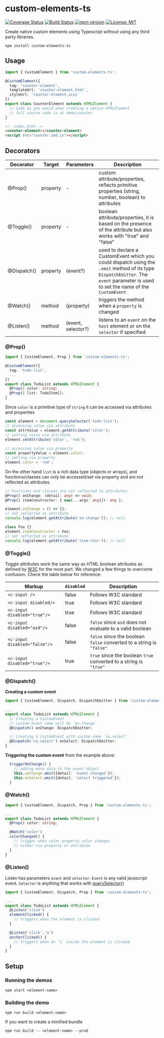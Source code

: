 # custom-elements-ts

[![Coverage Status](https://coveralls.io/repos/github/geocine/custom-elements-ts/badge.svg?branch=master)](https://coveralls.io/github/geocine/custom-elements-ts?branch=master) 
[![Build Status](https://travis-ci.org/geocine/custom-elements-ts.svg?branch=master)](https://travis-ci.org/geocine/custom-elements-ts)
[![npm version](https://badge.fury.io/js/custom-elements-ts.svg)](https://www.npmjs.com/package/custom-elements-ts)
[![License: MIT](https://img.shields.io/badge/license-MIT-blue.svg)](https://opensource.org/licenses/MIT)


Create native custom elements using Typescript without using any third party libraries.

```
npm install custom-elements-ts
```

## Usage

```ts
import { CustomElement } from 'custom-elements-ts';

@CustomElement({
  tag: 'counter-element',
  templateUrl: 'counter-element.html',
  styleUrl: 'counter-element.scss'
})
export class CounterElement extends HTMLElement {
  // code as you would when creating a native HTMLElement
  // full source code is at demo/counter
}
```

```html
<!--index.html-->
<counter-element></counter-element>
<script src="counter.umd.js"></script>
```

## Decorators

| Decorator   | Target   | Parameters         | Description                                                                                                                                                                       |
|-------------|----------|--------------------|-----------------------------------------------------------------------------------------------------------------------------------------------------------------------------------|
| @Prop()     | property | -                  | custom attribute/properties, reflects primitive properties (string, number, boolean) to attributes                                                                                 |
| @Toggle()   | property | -                  | boolean attribute/properties, it is based on the presence of the attribute but also works with "true" and "false"                                                                 |
| @Dispatch() | property | (event?)           | used to declare a CustomEvent which you could dispatch using the `.emit` method of its type `DispatchEmitter`. The `event` parameter is used to set the name of the `CustomEvent` |
| @Watch()    | method   | (property)         | triggers the method when a `property` is changed                                                                                                                                  |
| @Listen()   | method   | (event, selector?) | listens to an `event` on the `host` element or on the `selector` if specified                                                                                                     |

### @Prop()
```ts
import { CustomElement, Prop } from 'custom-elements-ts';

@CustomElement({
  tag: 'todo-list',
  ...
})
export class TodoList extends HTMLElement {
  @Prop() color: string;
  @Prop() list: TodoItem[];
}
```
Since `color` is a primitive type of `string` it can be accessed via attributes and properties
```ts
const element = document.querySelector('todo-list');
// accessing value via attribute
const attrValue = element.getAttribute('color');
// setting value via attribute
element.setAttribute('color', 'red');
 
// accessing value via property
const propertyValue = element.color;
// setting via property
element.color = 'red';
```

On the other hand `list` is a rich data type (objects or arrays), and functions/classes can only be accessed/set via property and are not reflected as attributes.

```ts
// Functions and classes are not reflected to attributes
@Prop() onChange: (detail: any) => void;
@Prop() itemConstructor: { new(...args: any[]): any };

element.onChange = () => {};
// not reflected as attribute
console.log(element.getAttribute('on-change')); // null

class Foo {}
element.itemConstructor = Foo;
// not reflected as attribute
console.log(element.getAttribute('item-ctor')); // null
```

### @Toggle()
Toggle attributes work the same way as HTML boolean attributes as defined by [W3C](http://www.w3.org/TR/2008/WD-html5-20080610/semantics.html#boolean) for the most part. We changed a few things to overcome confusion. Check the table below for reference:

| Markup                        | `disabled` | Description                                                          |
|-------------------------------|------------|----------------------------------------------------------------------|
| `<c-input />`                 | false      | Follows W3C standard                                                 |
| `<c-input disabled/>`         | true       | Follows W3C standard                                                 |
| `<c-input disabled="true"/>`  | true       | Follows W3C standard                                                 |
| `<c-input disabled="asd"/>`   | false      | `false` since `asd` does not evaluate to a valid boolean             |
| `<c-input disabled="false"/>` | false      | `false` since the boolean `false` converted to a string is `"false"` |
| `<c-input disabled="true"/>`  | true       | `true` since the boolean `true` converted to a string is `"true"`    |

### @Dispatch()

**Creating a custom event**

```ts
import { CustomElement, Dispatch, DispatchEmitter } from 'custom-elements-ts';

...
export class TodoList extends HTMLElement {
  // Creating a CustomEvent
  // custom event name will be `on.change`
  @Dispatch() onChange: DispatchEmitter;

  // Creating a CustomEvent with custom name `ce.select` 
  @Dispatch('ce.select') onSelect: DispatchEmitter;
}
```
**Triggering the custom event** from the example above:

```ts
  triggerOnChange() {
    // adding more data to the event object
    this.onChange.emit({detail: 'event changed'});
    this.onSelect.emit({detail: 'select triggered'});
  }
```
### @Watch()

```ts
import { CustomElement, Dispatch, Prop } from 'custom-elements-ts';

...
export class TodoList extends HTMLElement {
  @Prop() color: string;

  @Watch('color')
  colorChanged() {
    // trigger when color property color changes
    // either via property or attribute
  }
}
```

### @Listen()

Listen has parameters `event` and `selector`. `Event` is any valid javascript event. `Selector` is anything that works with [querySelector()](https://developer.mozilla.org/en-US/docs/Web/API/Document/querySelector)

```ts
import { CustomElement, Dispatch, Prop } from 'custom-elements-ts';

...
export class TodoList extends HTMLElement {
  @Listen('click')
  elementClicked() {
    // triggers when the element is clicked
  }

  @Listen('click','a')
  anchorClicked() {
    // triggers when an `a` inside the element is clicked
  }
}
```

## Setup

### Running the demos

```
npm start <element-name>
```

### Building the demo

```
npm run build <element-name>
```
If you want to create a minified bundle
```
npm run build -- <element-name> --prod
```
